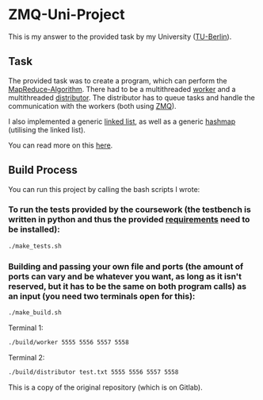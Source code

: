 # ZMQ-Uni-Project
This is my answer to the provided task by my University ([TU-Berlin](https://www.tu.berlin/)).

## Task
The provided task was to create a program, which can perform the [MapReduce-Algorithm](https://en.wikipedia.org/wiki/MapReduce).
There had to be a multithreaded [worker](src/worker/main.c) and a multithreaded [distributor](src/distributor/main.c).
The distributor has to queue tasks and handle the communication with the workers (both using [ZMQ](https://zeromq.org/)).

I also implemented a generic [linked list](src/lib/linked_list.h), as well as a generic [hashmap](src/lib/hashmap.h) (utilising the linked list).

You can read more on this [here](praxis3.pdf).

## Build Process
You can run this project by calling the bash scripts I wrote:

### To run the tests provided by the coursework (the testbench is written in python and thus the provided [requirements](requirements.txt) need to be installed):
```sh
./make_tests.sh
```
  
### Building and passing your own file and ports (the amount of ports can vary and be whatever you want, as long as it isn't reserved, but it has to be the same on both program calls) as an input (you need two terminals open for this):
```sh
./make_build.sh
```
  
Terminal 1:
```sh
./build/worker 5555 5556 5557 5558
```
Terminal 2:
```sh
./build/distributor test.txt 5555 5556 5557 5558
```
  

This is a copy of the original repository (which is on Gitlab).
